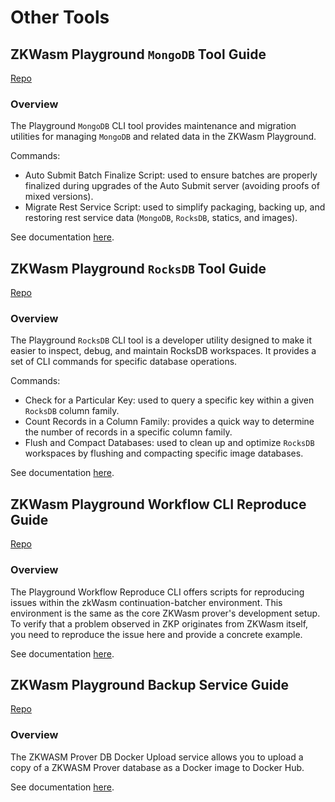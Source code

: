 # Other Tools

## ZKWasm Playground `MongoDB` Tool Guide

[Repo](https://github.com/ZhenXunGe/playground-mongodb-tool)

### Overview

The Playground `MongoDB` CLI tool provides maintenance and migration utilities for managing `MongoDB` and related data in the
ZKWasm Playground.

Commands:

- Auto Submit Batch Finalize Script: used to ensure batches are properly finalized during upgrades of the Auto Submit server
  (avoiding proofs of mixed versions).
- Migrate Rest Service Script: used to simplify packaging, backing up, and restoring rest service data (`MongoDB`, `RocksDB`,
  statics, and images).

See documentation [here](https://github.com/ZhenXunGe/playground-mongodb-tool/blob/main/README.md).

## ZKWasm Playground `RocksDB` Tool Guide

[Repo](https://github.com/ZhenXunGe/playground-rocksdb-tool)

### Overview

The Playground `RocksDB` CLI tool is a developer utility designed to make it easier to inspect, debug, and maintain RocksDB
workspaces. It provides a set of CLI commands for specific database operations.

Commands:

- Check for a Particular Key: used to query a specific key within a given `RocksDB` column family.
- Count Records in a Column Family: provides a quick way to determine the number of records in a specific column family.
- Flush and Compact Databases: used to clean up and optimize `RocksDB` workspaces by flushing and compacting specific image
  databases.

See documentation [here](https://github.com/ZhenXunGe/playground-rocksdb-tool/blob/main/README.md).

## ZKWasm Playground Workflow CLI Reproduce Guide

[Repo](https://github.com/ZhenXunGe/playground-workflow-cli-reproduce)

### Overview

The Playground Workflow Reproduce CLI offers scripts for reproducing issues within the zkWasm continuation-batcher environment.
This environment is the same as the core ZKWasm prover's development setup. To verify that a problem observed in ZKP originates
from ZKWasm itself, you need to reproduce the issue here and provide a concrete example.

See documentation [here](https://github.com/ZhenXunGe/playground-workflow-cli-reproduce/blob/main/README.md).

## ZKWasm Playground Backup Service Guide

[Repo](https://github.com/ZhenXunGe/playground-backup-service)

### Overview

The ZKWASM Prover DB Docker Upload service allows you to upload a copy of a ZKWASM Prover database as a Docker image to Docker
Hub.

See documentation [here](https://github.com/ZhenXunGe/playground-backup-service/blob/main/README.md).
